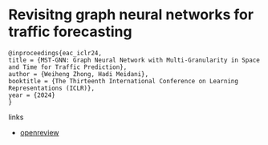 # Revisitng graph neural networks for traffic forecasting

```
@inproceedings{eac_iclr24,
title = {MST-GNN: Graph Neural Network with Multi-Granularity in Space and Time for Traffic Prediction},
author = {Weiheng Zhong, Hadi Meidani},
booktitle = {The Thirteenth International Conference on Learning Representations (ICLR)},
year = {2024}
}
```

links
- [openreview](https://openreview.net/forum?id=EuwZ3Ki81R)
